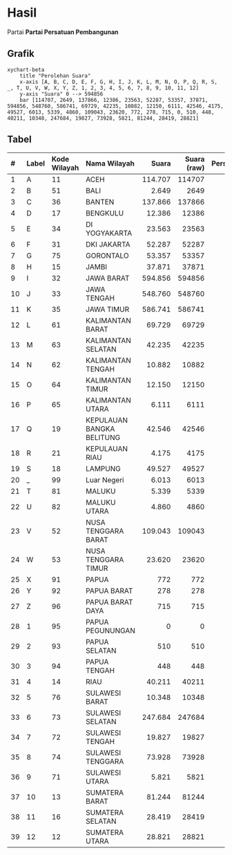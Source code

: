 # Hasil

Partai **Partai Persatuan Pembangunan**

## Grafik

```mermaid
xychart-beta
    title "Perolehan Suara"
    x-axis [A, B, C, D, E, F, G, H, I, J, K, L, M, N, O, P, Q, R, S, _, T, U, V, W, X, Y, Z, 1, 2, 3, 4, 5, 6, 7, 8, 9, 10, 11, 12]
    y-axis "Suara" 0 --> 594856
    bar [114707, 2649, 137866, 12386, 23563, 52287, 53357, 37871, 594856, 548760, 586741, 69729, 42235, 10882, 12150, 6111, 42546, 4175, 49527, 6013, 5339, 4860, 109043, 23620, 772, 278, 715, 0, 510, 448, 40211, 10348, 247684, 19827, 73928, 5821, 81244, 28419, 28821]
```

## Tabel

| #  | Label | Kode Wilayah | Nama Wilayah              | Suara   | Suara (raw) | Persentase |
|:-- |:----- |:------------ |:------------------------- | -------:| -----------:| ----------:|
| 1  | A     | 11           | ACEH                      | 114.707 | 114707      | 3,71       |
| 2  | B     | 51           | BALI                      | 2.649   | 2649        | 0,09       |
| 3  | C     | 36           | BANTEN                    | 137.866 | 137866      | 4,46       |
| 4  | D     | 17           | BENGKULU                  | 12.386  | 12386       | 0,40       |
| 5  | E     | 34           | DI YOGYAKARTA             | 23.563  | 23563       | 0,76       |
| 6  | F     | 31           | DKI JAKARTA               | 52.287  | 52287       | 1,69       |
| 7  | G     | 75           | GORONTALO                 | 53.357  | 53357       | 1,73       |
| 8  | H     | 15           | JAMBI                     | 37.871  | 37871       | 1,23       |
| 9  | I     | 32           | JAWA BARAT                | 594.856 | 594856      | 19,25      |
| 10 | J     | 33           | JAWA TENGAH               | 548.760 | 548760      | 17,76      |
| 11 | K     | 35           | JAWA TIMUR                | 586.741 | 586741      | 18,99      |
| 12 | L     | 61           | KALIMANTAN BARAT          | 69.729  | 69729       | 2,26       |
| 13 | M     | 63           | KALIMANTAN SELATAN        | 42.235  | 42235       | 1,37       |
| 14 | N     | 62           | KALIMANTAN TENGAH         | 10.882  | 10882       | 0,35       |
| 15 | O     | 64           | KALIMANTAN TIMUR          | 12.150  | 12150       | 0,39       |
| 16 | P     | 65           | KALIMANTAN UTARA          | 6.111   | 6111        | 0,20       |
| 17 | Q     | 19           | KEPULAUAN BANGKA BELITUNG | 42.546  | 42546       | 1,38       |
| 18 | R     | 21           | KEPULAUAN RIAU            | 4.175   | 4175        | 0,14       |
| 19 | S     | 18           | LAMPUNG                   | 49.527  | 49527       | 1,60       |
| 20 | _     | 99           | Luar Negeri               | 6.013   | 6013        | 0,19       |
| 21 | T     | 81           | MALUKU                    | 5.339   | 5339        | 0,17       |
| 22 | U     | 82           | MALUKU UTARA              | 4.860   | 4860        | 0,16       |
| 23 | V     | 52           | NUSA TENGGARA BARAT       | 109.043 | 109043      | 3,53       |
| 24 | W     | 53           | NUSA TENGGARA TIMUR       | 23.620  | 23620       | 0,76       |
| 25 | X     | 91           | PAPUA                     | 772     | 772         | 0,02       |
| 26 | Y     | 92           | PAPUA BARAT               | 278     | 278         | 0,01       |
| 27 | Z     | 96           | PAPUA BARAT DAYA          | 715     | 715         | 0,02       |
| 28 | 1     | 95           | PAPUA PEGUNUNGAN          | 0       | 0           | 0,00       |
| 29 | 2     | 93           | PAPUA SELATAN             | 510     | 510         | 0,02       |
| 30 | 3     | 94           | PAPUA TENGAH              | 448     | 448         | 0,01       |
| 31 | 4     | 14           | RIAU                      | 40.211  | 40211       | 1,30       |
| 32 | 5     | 76           | SULAWESI BARAT            | 10.348  | 10348       | 0,33       |
| 33 | 6     | 73           | SULAWESI SELATAN          | 247.684 | 247684      | 8,01       |
| 34 | 7     | 72           | SULAWESI TENGAH           | 19.827  | 19827       | 0,64       |
| 35 | 8     | 74           | SULAWESI TENGGARA         | 73.928  | 73928       | 2,39       |
| 36 | 9     | 71           | SULAWESI UTARA            | 5.821   | 5821        | 0,19       |
| 37 | 10    | 13           | SUMATERA BARAT            | 81.244  | 81244       | 2,63       |
| 38 | 11    | 16           | SUMATERA SELATAN          | 28.419  | 28419       | 0,92       |
| 39 | 12    | 12           | SUMATERA UTARA            | 28.821  | 28821       | 0,93       |



